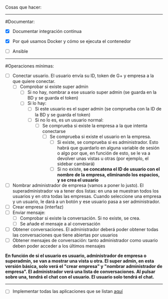 Cosas que hacer:

***
#Documentar:

* [X] Documentar integración continua
* [X] Por qué usamos Docker y cómo se ejecuta el contenedor
* [ ] Ansible



****
#Operaciones mínimas:

* [ ] Conectar usuario. El usuario envía su ID, token de G+ y empresa a la que quiere conectar.
  * [ ] Comprobar si existe super admin
    * [ ] Si no hay, nombrar a ese usuario super admin (se guarda en la BD y se guarda el token)
    * [ ] Si lo hay:
      * [ ] Si este usuario es el super admin (se comprueba con la ID de la BD y se guarda el token)
      * [ ] Si no lo es, es un usuario normal:
        * [ ] Se comprueba si existe la empresa a la que intenta conectarse
          * [ ] Se comprueba si existe el usuario en la empresa.
            * [ ] Si existe, se comprueba si es administrador. Esto habrá que guardarlo en alguna variable de sesión o algo por que, en función de esto, se le va a devolver unas vistas u otras (por ejemplo, el sidebar cambiará)
            * [ ] Si no existe, **se concatena el ID de usuario con el nombre de la empresa, eliminando los espacios, y se crea el usuario**

* [ ] Nombrar administrador de empresa (vamos a poner lo justo). El superadministrador va a tener dos listas: en una se muestran todos los usuarios y en otra todas las empresas. Cuando seleccione una empresa y un usuario, le dará a un botón y ese usuario pasa a ser administrador.
* [ ] Crear empresa (interfaz)
* [ ] Enviar mensaje:
  * [ ] Comprobar si existe la conversación. Si no existe, se crea.
  * [ ] Se añade el mensaje a al conversación
* [ ] Obtener conversaciones. El administrador deberá poder obtener todas las conversaciones que tiene abiertas por usuarios
* [ ] Obtener mensajes de conversación: tanto administrador como usuario deben poder acceder a los últimos mensajes

**En función de si el usuario es usuario, administrador de empresa o superadmin, se van a mostrar una vista u otra.
El super admin, en esta versión básica, solo verá el "crear empresa" y "nombrar administrador de empresa".
El administrador verá una lista de conversaciones. Al pulsar sobre una, tendrá el chat con el usuario.
El usuario solo tendrá el chat.**



****
* [ ] Implementar todas las aplicaciones que se listan [aquí](https://github.com/iblancasa/BackendSI2-IV/labels/Funci%C3%B3n%20a%20implementar)
